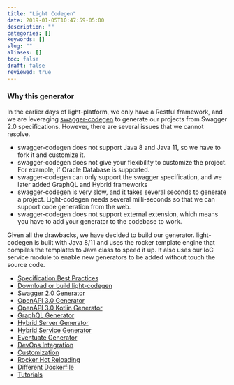 ```yaml
---
title: "Light Codegen"
date: 2019-01-05T10:47:59-05:00
description: ""
categories: []
keywords: []
slug: ""
aliases: []
toc: false
draft: false
reviewed: true
---
```


### Why this generator

In the earlier days of light-platform, we only have a Restful framework, and we are leveraging [swagger-codegen][] to generate our projects from Swagger 2.0 specifications. However, there are several issues that we cannot resolve. 

- swagger-codegen does not support Java 8 and Java 11, so we have to fork it and customize it.
- swagger-codegen does not give your flexibility to customize the project. For example, if Oracle Database is supported.
- swagger-codegen can only support the swagger specification, and we later added GraphQL and Hybrid frameworks
- swagger-codegen is very slow, and it takes several seconds to generate a project. Light-codegen needs several milli-seconds so that we can support code generation from the web.
- swagger-codegen does not support external extension, which means you have to add your generator to the codebase to work. 
 
Given all the drawbacks, we have decided to build our generator. light-codegen is built with Java 8/11 and uses the rocker template engine that compiles the templates to Java class to speed it up. It also uses our IoC service module to enable new generators to be added without touch the source code. 

- [Specification Best Practices](/tool/light-codegen/best-practice/)
- [Download or build light-codegen](/tool/light-codegen/download-build/)
- [Swagger 2.0 Generator](/tool/light-codegen/swagger-generator/)
- [OpenAPI 3.0 Generator](/tool/light-codegen/openapi-generator/)
- [OpenAPI 3.0 Kotlin Generator](/tool/light-codegen/openapi-kotlin-generator/)
- [GraphQL Generator](/tool/light-codegen/graphql-generator/)
- [Hybrid Server Generator](/tool/light-codegen/hybrid-server/)
- [Hybrid Service Generator](/tool/light-codegen/hybrid-service/)
- [Eventuate Generator](/tool/light-codegen/eventuate-generator/)
- [DevOps Integration](/tool/light-codegen/integration/)
- [Customization](/tool/light-codegen/customization/)
- [Rocker Hot Reloading](/tool/light-codegen/rocker-hot-reloading/)
- [Different Dockerfile](/tool/light-codegen/dockerfile/)
- [Tutorials](/tutorial/generator/)


[swagger-codegen]: https://github.com/swagger-api/swagger-codegen
